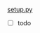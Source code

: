 [setup.py](https://app.yinxiang.com/shard/s45/nl/27030704/57b736e1-e203-409b-b61f-a39f709cfa5c)

- [ ] todo